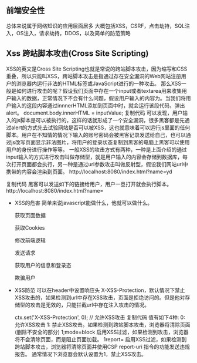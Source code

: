 ## 前端安全性
总体来说属于网络知识的应用层面居多
大概包括XSS，CSRF，点击劫持，SQL注入，OS注入，请求劫持，DDOS，以及简单的防范策略


## Xss  跨站脚本攻击(Cross Site Scripting)
XSS的英文是Cross Site Scripting也就是常说的跨站脚本攻击，因为缩写和CSS重叠，所以只能叫XSS，跨站脚本攻击是指通过存在安全漏洞的Web网站注册用户的浏览器内运行非法的HTML标签或JavaScript进行的一种攻击。
那么XSS一般是如何进行攻击的呢？假设我们页面中存在一个input或者textarea用来收集用户输入的数据，正常情况下不会有什么问题，假设用户输入的内容为<script>alert(1)</script>。当我们将用户输入的这段内容通过innnerHTML添加到页面中时，就会运行该段代码，弹出alert。
document.body.innerHTML = inputValue;
复制代码
可以发现，用户输入的js脚本是可以被执行的，这样的话就形成了一个安全漏洞，很多黑客都是先通过alert的方式先去试验网站是否可以被XSS，这也就意味着可以运行js里面的任何脚本。用户在不知情的情况下输入的账号密码会被黑客记录发送给自己，也可以通过js改写页面显示非法图片，将用户的登录状态复制到黑客的电脑上黑客可以使用用户的身份进行操作等等。
一般XSS的攻击方式有两种，一种是上面介绍的通过input输入的方式进行攻击叫做存储型，就是用户输入的内容会存储到数据库，每次打开页面都会执行，另一种是通过url参数攻击叫做反射型，假设我们网站url中携带的内容会渲染到页面。
http://localhost:8080/index.html?name=yd

复制代码
黑客可以发送如下的链接给用户，用户一旦打开就会执行脚本。
http://localhost:8080/index.html?name=<script>alert(123)</script>


+ XSS的危害
简单来说javascript能做什么，他就可以做什么。

    获取页面数据

    获取Cookies

    修改前端逻辑

    发送请求

    获取用户的信息和登录态

    欺骗用户

+ XSS防范
可以在header中设置响应头 X-XSS-Protection，默认情况下禁止XSS攻击的，如果检测到url中存在XSS攻击，页面是拒绝访问的。但是他对存储型的攻击是无效的，只能拦截url中存在注入攻击的情况。

    ctx.set('X-XSS-Protection', 0); // 允许XSS攻击
    复制代码
    值有如下4种:
    0: 允许XSS攻击
    1: 禁止XSS攻击。如果检测到跨站脚本攻击，浏览器将清除页面(删除不安全的部分)
    1;mode=block 启用XSS过滤，如果检测到攻击，浏览器将不会清除页面，而是阻止页面加载。
    1report= 启用XSS过滤，如果检测到跨站脚本攻击，浏览器将清除页面并使用CSP report-uri 指令的功能发送违规报告。
    通常情况下浏览器会默认设置为1，禁止XSS攻击。

